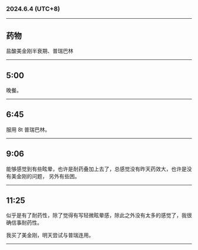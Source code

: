 ### 2024.6.4 (UTC+8)

---

## 药物

盐酸美金刚半衰期、普瑞巴林

---

## 5:00

晚餐。

---

## 6:45

服用 8t 普瑞巴林。

---

## 9:06

能够感觉到有些眩晕，也许是耐药叠加上去了，总感觉没有昨天药效大，也许是没有美金刚的问题，
另外有些困。

---

## 11:25

似乎是有了耐药性，除了觉得有写轻微眩晕感，除此之外没有太多的感觉了，我很确信事耐药性。

我买了美金刚，明天尝试与普瑞连用。

---